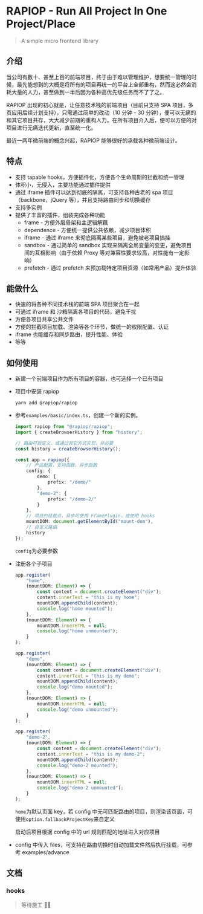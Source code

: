 # RAPIOP - Run All Project In One Project/Place

> A simple micro frontend library

## 介绍

当公司有数十、甚至上百的前端项目，终于由于难以管理维护，想要统一管理的时候，最先能想到的大概是将所有的项目再统一的平台上全部重构，然而这必然会消耗大量的人力，甚至做到一半后因为各种高优先级任务而不了了之。

RAPIOP 出现的初心就是，让任意技术栈的前端项目（目前只支持 SPA 项目，多页应用后续计划支持），只需通过简单的改动（10 分钟 - 30 分钟），便可以无痛的和其它项目共存，大大减少前期的重构人力。在所有项目介入后，便可以方便的对项目进行无痛迭代更新，直至统一化。

最近一两年微前端的概念兴起，RAPIOP 能够很好的承载各种微前端设计。

## 特点

-   支持 tapable hooks，方便插件化，方便各个生命周期的拦截和统一管理
-   体积小，无侵入，主要功能通过插件提供
-   通过 iframe 插件可以达到彻底的隔离，可支持各种古老的 spa 项目（backbone，jQuery 等），并且支持路由同步和切换缓存
-   支持多实例
-   提供了丰富的插件，组装完成各种功能
    -   frame - 方便外层骨架和主逻辑解藕
    -   dependence - 方便统一提供公共依赖，减少项目体积
    -   iframe - 通过 iframe 来彻底隔离某些项目，避免被老项目搞挂
    -   sandbox - 通过简单的 sandbox 实现来隔离全局变量的变更，避免项目间的互相影响（由于依赖 Proxy 等对兼容性要求较高，对性能有一定影响）
    -   prefetch - 通过 prefetch 来预加载特定项目资源（如常用产品）提升体验

## 能做什么

-   快速的将各种不同技术栈的前端 SPA 项目聚合在一起
-   可通过 iframe 和 沙箱隔离各项目的代码，避免干扰
-   方便各项目共享公共文件
-   方便的拦截项目加载、渲染等各个环节，做统一的权限配置、认证
-   iframe 也能缓存和同步路由，提升性能、体验
-   等等

## 如何使用

-   新建一个前端项目作为所有项目的容器，也可选择一个已有项目
-   项目中安装 rapiop

    ```sh
    yarn add @rapiop/rapiop
    ```

-   参考`examples/basic/index.ts`，创建一个新的实例。

    ```ts
    import rapiop from "@rapiop/rapiop";
    import { createBrowserHistory } from "history";

    // 路由可自定义，或通过其它方式实现，非必要
    const history = createBrowserHistory();

    const app = rapiop({
        // 产品配置，支持函数、异步函数
        config: {
            demo: {
                prefix: "/demo/"
            },
            "demo-2": {
                prefix: "/demo-2/"
            }
        },
        // 项目的挂载点，异步可使用 FramePlugin，或使用 hooks
        mountDOM: document.getElementById("mount-dom"),
        // 自定义路由
        history
    });
    ```

    `config`为必要参数

*   注册各个子项目

    ```ts
    app.register(
        "home",
        (mountDOM: Element) => {
            const content = document.createElement("div");
            content.innerText = "this is my home";
            mountDOM.appendChild(content);
            console.log("home mounted");
        },
        (mountDOM: Element) => {
            mountDOM.innerHTML = null;
            console.log("home unmounted");
        }
    );

    app.register(
        "demo",
        (mountDOM: Element) => {
            const content = document.createElement("div");
            content.innerText = "this is my demo";
            mountDOM.appendChild(content);
            console.log("demo mounted");
        },
        (mountDOM: Element) => {
            mountDOM.innerHTML = null;
            console.log("demo unmounted");
        }
    );

    app.register(
        "demo-2",
        (mountDOM: Element) => {
            const content = document.createElement("div");
            content.innerText = "this is my demo-2";
            mountDOM.appendChild(content);
            console.log("demo-2 mounted");
        },
        (mountDOM: Element) => {
            mountDOM.innerHTML = null;
            console.log("demo-2 unmounted");
        }
    );
    ```

    `home`为默认页面 key，若 config 中无可匹配路由的项目，则渲染该页面，可使用`option.fallbackProjectKey`来自定义

    启动后项目根据 config 中的 url 规则匹配的地址进入对应项目

*   config 中传入 files，可支持在路由切换时自动加载文件然后执行挂载，可参考 examples/advance

## 文档

### hooks

> 等待施工 👷‍👷
